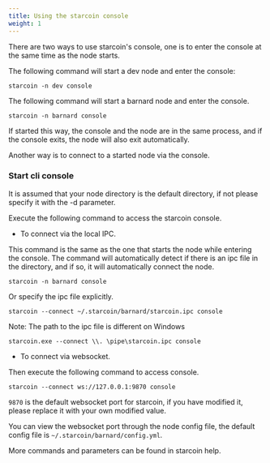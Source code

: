 ```yaml
---
title: Using the starcoin console
weight: 1
---
```


There are two ways to use starcoin's console, one is to enter the console at the same time as the node starts.

<!--more-->

The following command will start a dev node and enter the console:

```shell
starcoin -n dev console
```

The following command will start a barnard node and enter the console.

```shell
starcoin -n barnard console
```

If started this way, the console and the node are in the same process, and if the console exits, the node will also exit automatically.

Another way is to connect to a started node via the console.


### Start cli console

It is assumed that your node directory is the default directory, if not please specify it with the -d parameter.

Execute the following command to access the starcoin console.

- To connect via the local IPC.

This command is the same as the one that starts the node while entering the console. The command will automatically detect if there is an ipc file in the directory, and if so, it will automatically connect the node.

``` shell
starcoin -n barnard console
```

Or specify the ipc file explicitly. 

``` shell
starcoin --connect ~/.starcoin/barnard/starcoin.ipc console
```

Note: The path to the ipc file is different on Windows

``` shell
starcoin.exe --connect \\. \pipe\starcoin.ipc console
```

- To connect via websocket.


Then execute the following command to access console.

```shell
starcoin --connect ws://127.0.0.1:9870 console
```

``9870`` is the default websocket port for starcoin, if you have modified it, please replace it with your own modified value. 

You can view the websocket port through the node config file, the default config file is `~/.starcoin/barnard/config.yml`.

More commands and parameters can be found in starcoin help.
